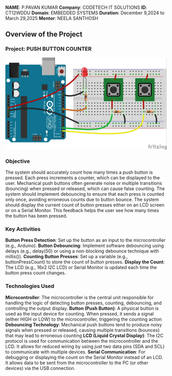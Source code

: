 **NAME**: P.PAVAN KUMAR
**Company**: CODETECH IT SOLUTIONS
**ID**: CT12WDDU
**Domain**: EMBEDDED SYSTEMS
**Duration**: December 9,2024 to March 29,2025
**Mentor**: NEELA SANTHOSH


## Overview of the Project


### Project: PUSH BUTTON COUNTER
![image alt](https://github.com/pavankum123/codetech-Atask1/blob/9bb58358e1d5c691f3aac5b7ce34d858079d06b4/pushbutton.webp)

### Objective
The system should accurately count how many times a push button is pressed. Each press increments a counter, which can be displayed to the user.
Mechanical push buttons often generate noise or multiple transitions (bouncing) when pressed or released, which can cause false counting. The system should implement debouncing to ensure that each press is counted only once, avoiding erroneous counts due to button bounce.
The system should display the current count of button presses either on an LCD screen or on a Serial Monitor. This feedback helps the user see how many times the button has been pressed.

### Key Activities
**Button Press Detection**: Set up the button as an input to the microcontroller (e.g., Arduino).
**Button Debouncing**: Implement software debouncing using delays (e.g., delay(50) or using a non-blocking debounce technique with millis()).
**Counting Button Presses**: Set up a variable (e.g., buttonPressCount) to store the count of button presses. 
**Display the Count**: The LCD (e.g., 16x2 I2C LCD) or Serial Monitor is updated each time the button press count changes.
### Technologies Used
**Microcontroller**: The microcontroller is the central unit responsible for handling the logic of detecting button presses, counting, debouncing, and controlling the output display.
**Button (Push Button)**: A physical button is used as the input device for counting. When pressed, it sends a signal (either HIGH or LOW) to the microcontroller, triggering the counting action
**Debouncing Technology**: Mechanical push buttons tend to produce noisy signals when pressed or released, causing multiple transitions (bounces) that may lead to erroneous counting
**LCD (Liquid Crystal Display)**: The I2C protocol is used for communication between the microcontroller and the LCD. It allows for reduced wiring by using just two data pins (SDA and SCL) to communicate with multiple devices.
**Serial Communication**: For debugging or displaying the count on the Serial Monitor instead of an LCD. It allows data to be sent from the microcontroller to the PC (or other devices) via the USB connection.

